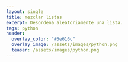 ```yaml
---
layout: single
title: mezclar listas
excerpt: Desordena aleatoriamente una lista. 
tags: python
header:
  overlay_color: "#5e616c"
  overlay_image: /assets/images/python.png
  teaser: /assets/images/python.png
---
```


<script src="https://gist.github.com/crakernano/aabceab0de04b5433f0299936856201e.js"></script>